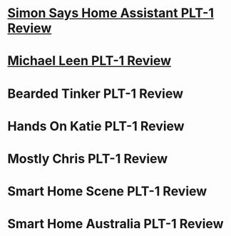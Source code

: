 # [Simon Says Home Assistant PLT-1 Review](https://youtu.be/hocliw98_Gk?si=8TMFLD7xiYah1RmJ)

# [Michael Leen PLT-1 Review](https://youtu.be/tSYUJESNyFM?si=9k0OBns9XvNzYjyz)

# Bearded Tinker PLT-1 Review

# Hands On Katie PLT-1 Review

# Mostly Chris PLT-1 Review

# Smart Home Scene PLT-1 Review

# Smart Home Australia PLT-1 Review